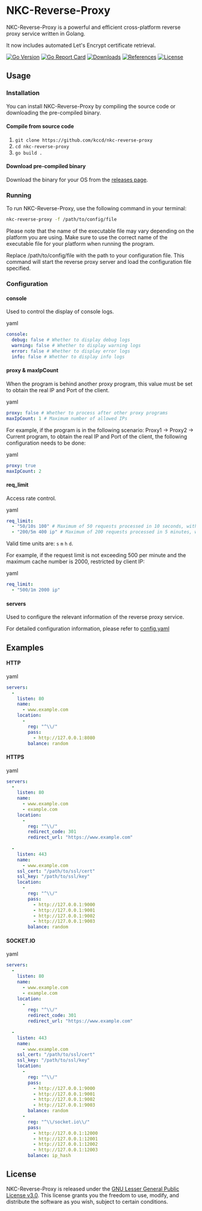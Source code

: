 NKC-Reverse-Proxy
======
NKC-Reverse-Proxy is a powerful and efficient cross-platform reverse proxy service written in Golang. 

It now includes automated Let's Encrypt certificate retrieval.

[![Go Version](https://img.shields.io/badge/Go-v1.16-blue)](https://golang.org/dl/)
[![Go Report Card](https://goreportcard.com/badge/github.com/kccd/nkc-reverse-proxy)](https://goreportcard.com/report/github.com/kccd/nkc-reverse-proxy)
[![Downloads](https://img.shields.io/github/downloads/kccd/nkc-reverse-proxy/total)](https://github.com/kccd/nkc-reverse-proxy/releases)
[![References](https://img.shields.io/github/forks/kccd/nkc-reverse-proxy?label=references)](https://github.com/kccd/nkc-reverse-proxy/network/members)
[![License](https://img.shields.io/github/license/kccd/nkc-reverse-proxy)](https://github.com/kccd/nkc-reverse-proxy/blob/main/LICENSE)


Usage
-----

### Installation

You can install NKC-Reverse-Proxy by compiling the source code or downloading the pre-compiled binary.


#### Compile from source code

1.  `git clone https://github.com/kccd/nkc-reverse-proxy`
2.  `cd nkc-reverse-proxy`
3.  `go build .`

#### Download pre-compiled binary

Download the binary for your OS from the [releases page](https://github.com/kccd/nkc-reverse-proxy/releases).

### Running

To run NKC-Reverse-Proxy, use the following command in your terminal:

```bash
nkc-reverse-proxy -f /path/to/config/file
```
Please note that the name of the executable file may vary depending on the platform you are using. Make sure to use the correct name of the executable file for your platform when running the program.

Replace /path/to/config/file with the path to your configuration file. This command will start the reverse proxy server and load the configuration file specified.

### Configuration

#### console
Used to control the display of console logs.

yaml
```yaml
console:
  debug: false # Whether to display debug logs
  warning: false # Whether to display warning logs
  error: false # Whether to display error logs
  info: false # Whether to display info logs
```


#### proxy & maxIpCount

When the program is behind another proxy program, this value must be set to obtain the real IP and Port of the client.

yaml
```yaml
proxy: false # Whether to process after other proxy programs
maxIpCount: 1 # Maximum number of allowed IPs
```

For example, if the program is in the following scenario: Proxy1 -> Proxy2 -> Current program, to obtain the real IP and Port of the client, the following configuration needs to be done:

yaml
```yaml
proxy: true
maxIpCount: 2
```

#### req_limit
Access rate control.

yaml
```yaml
req_limit:
  - "50/10s 100" # Maximum of 50 requests processed in 10 seconds, with a cache of up to 100 requests, and no discrimination
  - "200/5m 400 ip" # Maximum of 200 requests processed in 5 minutes, with a cache of up to 400 requests, restricted by client IP
```
Valid time units are: `s` `m` `h` `d`.

For example, if the request limit is not exceeding 500 per minute and the maximum cache number is 2000, restricted by client IP:

yaml
```yaml
req_limit:
  - "500/1m 2000 ip"
```

#### servers
Used to configure the relevant information of the reverse proxy service.

For detailed configuration information, please refer to [config.yaml](https://github.com/kccd/nkc-reverse-proxy/blob/main/config.yaml)

Examples
-----

#### HTTP

yaml
```yaml
servers:
  -
    listen: 80
    name:     
      - www.example.com
    location: 
      -
        reg: "^\\/"
        pass:      
          - http://127.0.0.1:8080
        balance: random

```

#### HTTPS

yaml
```yaml
servers:
  -
    listen: 80
    name:
      - www.example.com
      - example.com
    location:
      -
        reg: "^\\/"
        redirect_code: 301
        redirect_url: "https://www.example.com"
  
  -
    listen: 443
    name: 
      - www.example.com
    ssl_cert: "/path/to/ssl/cert"
    ssl_key: "/path/to/ssl/key"
    location:
      -
        reg: "^\\/"
        pass:
          - http://127.0.0.1:9000
          - http://127.0.0.1:9001
          - http://127.0.0.1:9002
          - http://127.0.0.1:9003
        balance: random
```

#### SOCKET.IO

yaml
```yaml
servers:
  -
    listen: 80
    name:
      - www.example.com
      - example.com
    location:
      -
        reg: "^\\/"
        redirect_code: 301
        redirect_url: "https://www.example.com"
  
  -
    listen: 443
    name: 
      - www.example.com
    ssl_cert: "/path/to/ssl/cert"
    ssl_key: "/path/to/ssl/key" 
    location:
      -
        reg: "^\\/"
        pass:
          - http://127.0.0.1:9000
          - http://127.0.0.1:9001
          - http://127.0.0.1:9002
          - http://127.0.0.1:9003
        balance: random
      -
        reg: "^\\/socket.io\\/"
        pass:
          - http://127.0.0.1:12000
          - http://127.0.0.1:12001
          - http://127.0.0.1:12002
          - http://127.0.0.1:12003
        balance: ip_hash
```

License
-----
NKC-Reverse-Proxy is released under the [GNU Lesser General Public License v3.0](https://github.com/kccd/nkc-reverse-proxy/blob/main/LICENSE). This license grants you the freedom to use, modify, and distribute the software as you wish, subject to certain conditions.